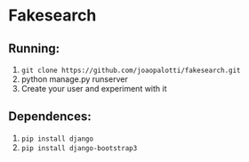 # Fakesearch

Running:
--------

1. `git clone https://github.com/joaopalotti/fakesearch.git`
2. python manage.py runserver
3. Create your user and experiment with it


Dependences:
------------
1. `pip install django`
2. `pip install django-bootstrap3`



